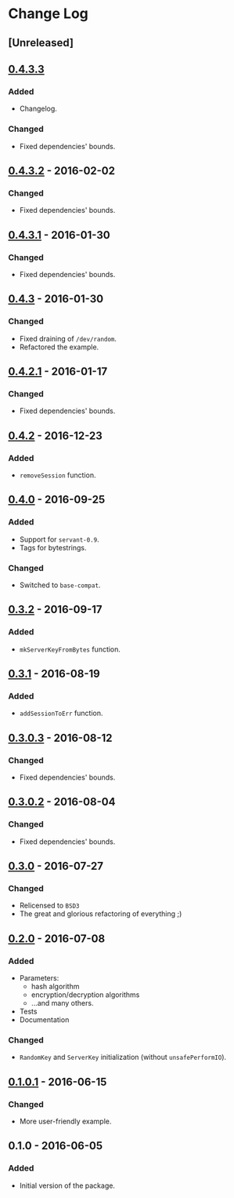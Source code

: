 # Change Log

## [Unreleased]


## [0.4.3.3]
### Added
- Changelog.

### Changed
- Fixed dependencies' bounds.

## [0.4.3.2] - 2016-02-02
### Changed
- Fixed dependencies' bounds.

## [0.4.3.1] - 2016-01-30
### Changed
- Fixed dependencies' bounds.

## [0.4.3]   - 2016-01-30
### Changed
- Fixed draining of `/dev/random`.
- Refactored the example.

## [0.4.2.1] - 2016-01-17
### Changed
- Fixed dependencies' bounds.

## [0.4.2]   - 2016-12-23
### Added
- `removeSession` function.

## [0.4.0]   - 2016-09-25
### Added
- Support for `servant-0.9`.
- Tags for bytestrings.

### Changed
- Switched to `base-compat`.

## [0.3.2]   - 2016-09-17
### Added
- `mkServerKeyFromBytes` function.

## [0.3.1]   - 2016-08-19
### Added
- `addSessionToErr` function.

## [0.3.0.3] - 2016-08-12
### Changed
- Fixed dependencies' bounds.

## [0.3.0.2] - 2016-08-04
### Changed
- Fixed dependencies' bounds.

## [0.3.0]   - 2016-07-27
### Changed
- Relicensed to `BSD3`
- The great and glorious refactoring of everything ;)

## [0.2.0]   - 2016-07-08
### Added
- Parameters:
  - hash algorithm
  - encryption/decryption algorithms
  - ...and many others.
- Tests
- Documentation

### Changed
- `RandomKey` and `ServerKey` initialization (without `unsafePerformIO`).

## [0.1.0.1] - 2016-06-15
### Changed
- More user-friendly example.

## 0.1.0     - 2016-06-05
### Added
- Initial version of the package.


[HEAD]:    ../../compare/v0.4.3.3...HEAD
[0.4.3.3]: ../../compare/v0.4.3.2...v0.4.3.3
[0.4.3.2]: ../../compare/v0.4.3.1...v0.4.3.2
[0.4.3.1]: ../../compare/v0.4.3...v0.4.3.1
[0.4.3]:   ../../compare/v0.4.2.1...v0.4.3
[0.4.2.1]: ../../compare/v0.4.2...v0.4.2.1
[0.4.2]:   ../../compare/v0.4.0...v0.4.2
[0.4.0]:   ../../compare/v0.3.2...v0.4.0
[0.3.2]:   ../../compare/v0.3.1...v0.3.2
[0.3.1]:   ../../compare/v0.3.0.3...v0.3.1
[0.3.0.3]: ../../compare/v0.3.0.2...v0.3.0.3
[0.3.0.2]: ../../compare/v0.3.0...v0.3.0.2
[0.3.0]:   ../../compare/v0.2.0...v0.3.0
[0.2.0]:   ../../compare/v0.1.0.1...v0.2.0
[0.1.0.1]: ../../compare/v0.1.0...v0.1.0.1

